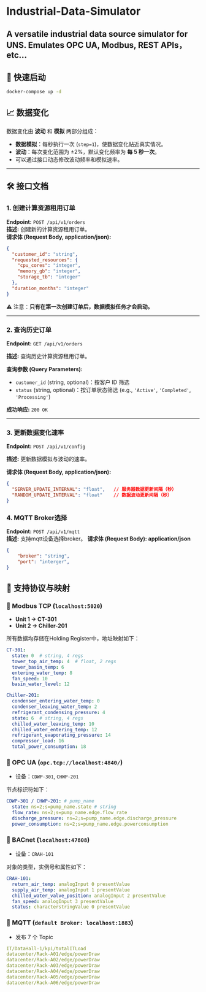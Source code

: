 # Industrial-Data-Simulator
A versatile industrial data source simulator for UNS. Emulates OPC UA, Modbus, REST APIs，etc...
---

## 🚀 快速启动  
```bash
docker-compose up -d
```
## 📈 数据变化  

数据变化由 **波动** 和 **模拟** 两部分组成：  

- **数据模拟**：每秒执行一次 (`step=1`)，使数据变化贴近真实情况。  
- **波动**：每次变化范围为 ±2%，默认变化频率为 **每 5 秒一次**。  
- 可以通过接口动态修改波动频率和模拟速率。  

---

## 🛠 接口文档  

### 1. 创建计算资源租用订单  
**Endpoint:** `POST /api/v1/orders`  
**描述:** 创建新的计算资源租用订单。  
**请求体 (Request Body, application/json):**  
```json
{
  "customer_id": "string",
  "requested_resources": {
    "cpu_cores": "integer",
    "memory_gb": "integer",
    "storage_tb": "integer"
  },
  "duration_months": "integer"
}
```
⚠️ 注意：**只有在第一次创建订单后，数据模拟任务才会启动。**

---

### 2. 查询历史订单

**Endpoint:** `GET /api/v1/orders`  

**描述:** 查询历史计算资源租用订单。  

**查询参数 (Query Parameters):**  
- `customer_id` (string, optional)：按客户 ID 筛选  
- `status` (string, optional)：按订单状态筛选 (e.g., `'Active'`, `'Completed'`, `'Processing'`)  

**成功响应:** `200 OK`  

---

### 3. 更新数据变化速率

**Endpoint:** `POST /api/v1/config`  

**描述:** 更新数据模拟与波动的速率。  

**请求体 (Request Body, application/json):**  
```json
{
  "SERVER_UPDATE_INTERNAL": "float",   // 服务器数据更新间隔（秒）
  "RANDOM_UPDATE_INTERVAL": "float"    // 数据波动更新间隔（秒）
}
```

### 4. MQTT Broker选择
**Endpoint:** `POST /api/v1/mqtt`  
**描述:** 支持mqtt设备选择broker。
**请求体 (Request Body): application/json**
```json
{
    "broker": "string",
    "port": "interger",
}
```

## 📡 支持协议与映射  

### 🔹 Modbus TCP (`localhost:5020`)  
- **Unit 1 → CT-301**  
- **Unit 2 → Chiller-201**  

所有数据均存储在Holding Register中，地址映射如下：  
```yaml
CT-301:
  state: 0  # string, 4 regs
  tower_top_air_temp: 4  # float, 2 regs
  tower_basin_temp: 6
  entering_water_temp: 8
  fan_speed: 10
  basin_water_level: 12

Chiller-201:
  condenser_entering_water_temp: 0
  condenser_leaving_water_temp: 2
  refrigerant_condensing_pressure: 4
  state: 6  # string, 4 regs
  chilled_water_leaving_temp: 10
  chilled_water_entering_temp: 12
  refrigerant_evaporating_pressure: 14
  compressor_load: 16
  total_power_consumption: 18
```
### 🔹 OPC UA (`opc.tcp://localhost:4840/`)  
- 设备：`CDWP-301`, `CHWP-201`  

节点标识符如下：

```yaml
CDWP-301 / CHWP-201: # pump_name
  state: ns=2;s=pump_name.state # string
  flow_rate: ns=2;s=pump_name.edge.flow_rate
  discharge_pressure: ns=2;s=pump_name.edge.discharge_pressure
  power_consumption: ns=2;s=pump_name.edge.powerconsumption
```

### 🔹 BACnet (`localhost:47808`)  
- 设备：`CRAH-101`  

对象的类型，实例号和属性如下：
```yaml
CRAH-101:
  return_air_temp: analogInput 0 presentValue
  supply_air_temp: analogInput 1 presentValue
  chilled_water_valve_position: analogInput 2 presentValue
  fan_speed: analogInput 3 presentValue
  status: characterstringValue 0 presentValue
```
### 🔹 MQTT (`default Broker: localhost:1883`)  
- 发布 7 个 Topic  

```yaml
IT/DataHall-1/kpi/totalITLoad
datacenter/Rack-A01/edge/powerDraw
datacenter/Rack-A02/edge/powerDraw
datacenter/Rack-A03/edge/powerDraw
datacenter/Rack-A04/edge/powerDraw
datacenter/Rack-A05/edge/powerDraw
datacenter/Rack-A06/edge/powerDraw
```
